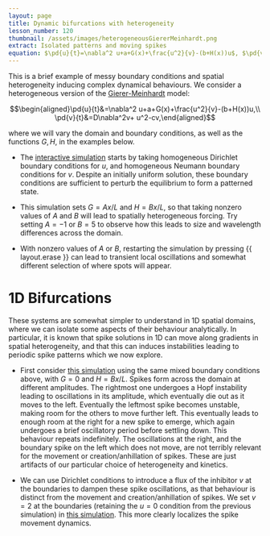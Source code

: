 ```yaml
---
layout: page
title: Dynamic bifurcations with heterogeneity
lesson_number: 120
thumbnail: /assets/images/heterogeneousGiererMeinhardt.png
extract: Isolated patterns and moving spikes
equation: $\pd{u}{t}=\nabla^2 u+a+G(x)+\frac{u^2}{v}-(b+H(x))u$, $\pd{v}{t}=D\nabla^2v+ u^2-cv$
---
```


This is a brief example of messy boundary conditions and spatial heterogeneity inducing complex dynamical behaviours. We consider a heterogeneous version of the [Gierer-Meinhardt](/mathematical-biology/gierer-meinhardt) model:

$$\begin{aligned}\pd{u}{t}&=\nabla^2 u+a+G(x)+\frac{u^2}{v}-(b+H(x))u,\\ \pd{v}{t}&=D\nabla^2v+ u^2-cv,\end{aligned}$$

where we will vary the domain and boundary conditions, as well as the functions $G,H$, in the examples below. 

* The [interactive simulation](/sim/?preset=GMHeterogeneous2D) starts by taking homogeneous Dirichlet boundary conditions for $u$, and homogeneous Neumann boundary conditions for $v$. Despite an initially uniform solution, these boundary conditions are sufficient to perturb the equilibrium to form a patterned state.

* This simulation sets $G = Ax/L$ and $H = Bx/L$, so that taking nonzero values of $A$ and $B$ will lead to spatially heterogeneous forcing. Try setting $A=-1$ or $B=5$ to observe how this leads to size and wavelength differences across the domain.

* With nonzero values of $A$ or $B$, restarting the simulation by pressing {{ layout.erase }} can lead to transient local oscillations and somewhat different selection of where spots will appear.

# 1D Bifurcations

These systems are somewhat simpler to understand in 1D spatial domains, where we can isolate some aspects of their behaviour analytically. In particular, it is known that spike solutions in 1D can move along gradients in spatial heterogeneity, and that this can induces instabilities leading to periodic spike patterns which we now explore.

* First consider [this simulation](/sim/?preset=GMHeterogeneousOscillationsMixedBCs) using the same mixed boundary conditions above, with $G=0$ and $H=Bx/L$. Spikes form across the domain at different amplitudes. The rightmost one undergoes a Hopf instability leading to oscillations in its amplitude, which eventually die out as it moves to the left. Eventually the leftmost spike becomes unstable, making room for the others to move further left. This eventually leads to enough room at the right for a new spike to emerge, which again undergoes a brief oscillatory period before settling down. This behaviour repeats indefinitely. The oscillations at the right, and the boundary spike on the left which does not move, are not terribly relevant for the movement or creation/anhillation of spikes. These are just artifacts of our particular choice of heterogeneity and kinetics.

* We can use Dirichlet conditions to introduce a flux of the inhibitor $v$ at the boundaries to dampen these spike oscillations, as that behaviour is distinct from the movement and creation/anhillation of spikes. We set $v=2$ at the boundaries (retaining the $u=0$ condition from the previous simulation) in [this simulation](/sim/?preset=GMHeterogeneousOscillationsDirichletBCs). This more clearly localizes the spike movement dynamics.

